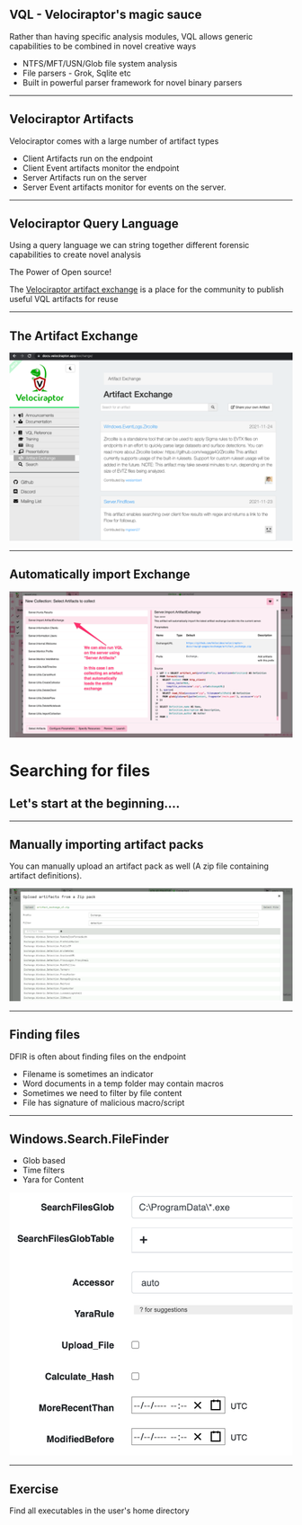 
<!-- .slide: class="content" -->
## VQL - Velociraptor's magic sauce

Rather than having specific analysis modules, VQL allows generic capabilities to be combined in novel creative ways
* NTFS/MFT/USN/Glob file system analysis
* File parsers - Grok, Sqlite etc
* Built in powerful parser framework for novel binary parsers


---

<!-- .slide: class="content" -->

## Velociraptor Artifacts
Velociraptor comes with a large number of artifact types
* Client Artifacts run on the endpoint
* Client Event artifacts monitor the endpoint
* Server Artifacts run on the server
* Server Event artifacts monitor for events on the server.

---


<!-- .slide: class="content" -->

## Velociraptor Query Language

Using a query language we can string together different forensic
capabilities to create novel analysis

The Power of Open source!

The [Velociraptor artifact
exchange](https://docs.velociraptor.app/exchange/) is a place for the
community to publish useful VQL artifacts for reuse

---

<!-- .slide: class="full_screen_diagram" -->
## The Artifact Exchange

![](/modules/artifacts_and_vql_intro/artifact-exchange.png)


---

<!-- .slide: class="full_screen_diagram" -->
## Automatically import Exchange

![](/modules/artifacts_and_vql_intro/import-exchange.png)

<!-- .slide: class="title" -->
# Searching for files
## Let's start at the beginning….

---

<!-- .slide: class="content small-font" -->

## Manually importing artifact packs

You can manually upload an artifact pack as well (A zip file
containing artifact definitions).

![](/modules/artifacts_and_vql_intro/import_pack.png)

---

<!-- .slide: class="content" -->
## Finding files

DFIR is often about finding files on the endpoint
* Filename is sometimes an indicator
* Word documents in a temp folder may contain macros
* Sometimes we need to filter by file content
* File has signature of malicious macro/script


---


<!-- .slide: class="content" -->
## Windows.Search.FileFinder

<div class="container">
<div class="col">

* Glob based
* Time filters
* Yara for Content

</div>
<div class="col">

![](/modules/artifacts_and_vql_intro/file-finder-args.png)

</div>
</div>

---


<!-- .slide: class="content" -->
## Exercise

Find all executables in the user's home directory
